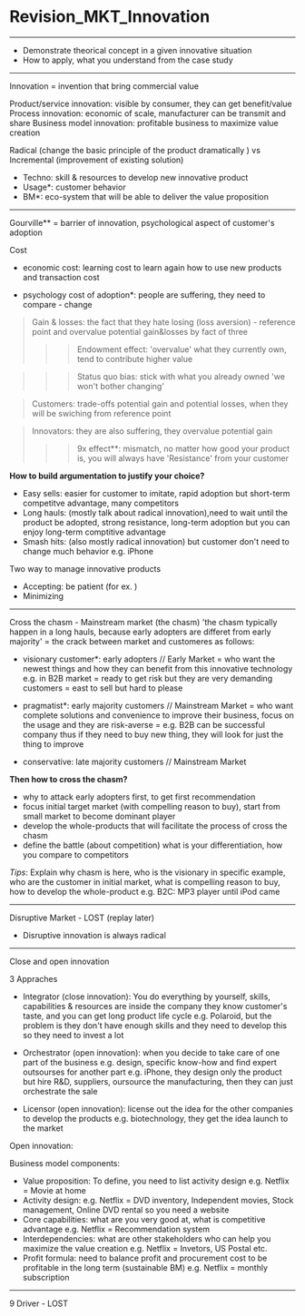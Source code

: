 # Revision_MKT_Innovation

---

- Demonstrate theorical concept in a given innovative situation
- How to apply, what you understand from the case study

---

Innovation = invention that bring commercial value

Product/service innovation: visible by consumer, they can get benefit/value
Process innovation: economic of scale, manufacturer can be transmit and share
Business model innovation: profitable business to maximize value creation

Radical (change the basic principle of the product dramatically ) vs Incremental (improvement of existing solution)
- Techno: skill & resources to develop new innovative product
- Usage*: customer behavior
- BM*: eco-system that will be able to deliver the value proposition

---

Gourville** = barrier of innovation, psychological aspect of customer's adoption

Cost
- economic cost: learning cost to learn again how to use new products and transaction cost

- psychology cost of adoption*: people are suffering, they need to compare - change
> Gain & losses: the fact that they hate losing (loss aversion) - reference point and overvalue potential gain&losses by fact of three
>>> Endowment effect: 'overvalue' what they currently own, tend to contribute higher value

>>> Status quo bias: stick with what you already owned 'we won't bother changing'

> Customers: trade-offs potential gain and potential losses, when they will be swiching from reference point

> Innovators: they are also suffering, they overvalue potential gain
>>> 9x effect**: mismatch, no matter how good your product is, you will always have 'Resistance' from your customer

**How to build argumentation to justify your choice?**
- Easy sells: easier for customer to imitate, rapid adoption but short-term competitve advantage, many competitors
- Long hauls: (mostly talk about radical innovation),need to wait until the product be adopted, strong resistance, long-term adoption but you can enjoy long-term comptitive advantage
- Smash hits: (also mostly radical innovation) but customer don't need to change much behavior e.g. iPhone

Two way to manage innovative products 
- Accepting: be patient (for ex. )
- Minimizing

---

Cross the chasm - Mainstream market (the chasm)
'the chasm typically happen in a long hauls, because early adopters are differet from early majority'
= the crack between market and customeres as follows:

- visionary customer*: early adopters // Early Market
= who want the newest things and how they can benefit from this innovative technology e.g. in B2B market
= ready to get risk but they are very demanding customers
= east to sell but hard to please

- pragmatist*: early majority customers // Mainstream Market 
= who want complete solutions and convenience to improve their business, focus on the usage and they are risk-averse
= e.g. B2B can be successful company thus if they need to buy new thing, they will look for just the thing to improve

- conservative: late majority customers // Mainstream Market

**Then how to cross the chasm?**
- why to attack early adopters first, to get first recommendation
- focus initial target market (with compelling reason to buy), start from small market to become dominant player
- develop the whole-products that will facilitate the process of cross the chasm
- define the battle (about competition) what is your differentiation, how you compare to competitors

_Tips_: Explain why chasm is here, who is the visionary in specific example, who are the customer in initial market, what is compelling reason to buy, how to develop the whole-product
e.g. B2C: MP3 player until iPod came

---

Disruptive Market - LOST (replay  later)
- Disruptive innovation is always radical

---

Close and open innovation

3 Appraches
- Integrator (close innovation): You do everything by yourself, skills, capabilities & resources are inside the company
they know customer's taste, and you can get long product life cycle
e.g. Polaroid, but the problem is they don't have enough skills and they need to develop this so they need to invest a lot

- Orchestrator (open innovation): when you decide to take care of one part of the business e.g. design, specific know-how and find expert outsourses for another part
e.g. iPhone, they design only the product but hire R&D, suppliers, oursource the manufacturing, then they can just orchestrate the sale

- Licensor (open innovation): license out the idea for the other companies to develop the products e.g. biotechnology, they get the idea launch to the market

Open innovation: 

Business model components:
- Value proposition: To define, you need to list activity design e.g. Netflix = Movie at home
- Activity design: e.g. Netflix = DVD inventory, Independent movies, Stock management, Online DVD rental so you need a website
- Core capabilities: what are you very good at, what is competitive advantage e.g. Netflix = Recommendation system
- Interdependencies: what are other stakeholders who can help you maximize the value creation e.g. Netflix = Invetors, US Postal etc.
- Profit formula: need to balance profit and procurement cost to be profitable in the long term (sustainable BM) e.g. Netflix = monthly subscription 

---

9 Driver - LOST
